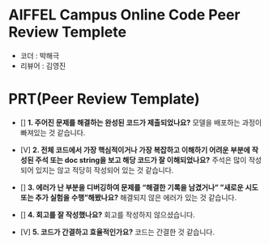 # AIFFEL Campus Online Code Peer Review Templete
- 코더 : 박해극
- 리뷰어 : 김영진


# PRT(Peer Review Template)
- []  **1. 주어진 문제를 해결하는 완성된 코드가 제출되었나요?**
    모델을 배포하는 과정이 빠져있는 것 같습니다.
    
- [V]  **2. 전체 코드에서 가장 핵심적이거나 가장 복잡하고 이해하기 어려운 부분에 작성된 
주석 또는 doc string을 보고 해당 코드가 잘 이해되었나요?**
주석은 많이 작성되어 있지는 않고 적당히 작성되어 있는 것 같습니다.
        
- []  **3. 에러가 난 부분을 디버깅하여 문제를 “해결한 기록을 남겼거나” 
”새로운 시도 또는 추가 실험을 수행”해봤나요?**
    해결되지 않은 에러가 있는 것 같습니다.
        
- []  **4. 회고를 잘 작성했나요?**
    회고를 작성하지 않으셨습니다.
        
- [V]  **5. 코드가 간결하고 효율적인가요?**
    코드는 간결한 것 같습니다.
